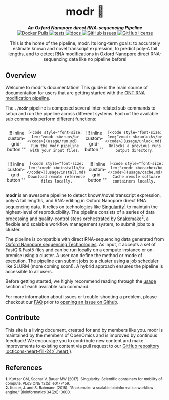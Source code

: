 <div align="center">

  <h1 style="font-size: 250%">modr 🔬</h1>

  <b><i>An Oxford Nanopore direct RNA-sequencing Pipeline</i></b><br>
  <a href="https://hub.docker.com/repository/docker/skchronicles/dinopore">
    <img alt="Docker Pulls" src="https://img.shields.io/docker/pulls/skchronicles/dinopore">
  </a>
  <a href="https://github.com/OpenOmics/modr/actions/workflows/main.yaml">
    <img alt="tests" src="https://github.com/OpenOmics/modr/workflows/tests/badge.svg">
  </a>
  <a href="https://github.com/OpenOmics/modr/actions/workflows/docs.yml">
    <img alt="docs" src="https://github.com/OpenOmics/modr/workflows/docs/badge.svg">
  </a>
  <a href="https://github.com/OpenOmics/modr/issues">
    <img alt="GitHub issues" src="https://img.shields.io/github/issues/OpenOmics/modr?color=brightgreen">
  </a>
  <a href="https://github.com/OpenOmics/modr/blob/main/LICENSE">
    <img alt="GitHub license" src="https://img.shields.io/github/license/OpenOmics/modr">
  </a>

  <p>
    This is the home of the pipeline, modr. Its long-term goals: to accurately estimate known and novel transcript expression, to predict poly-A tail lengths, and to detect RNA modifications in Oxford Nanopore direct RNA-sequencing data like no pipeline before!
  </p>

</div>  

## Overview
Welcome to modr's documentation! This guide is the main source of documentation for users that are getting started with the [ONT RNA modification pipeline](https://github.com/OpenOmics/modr/). 

The **`./modr`** pipeline is composed several inter-related sub commands to setup and run the pipeline across different systems. Each of the available sub commands perform different functions: 

<section align="center" markdown="1" style="display: flex; flex-wrap: row wrap; justify-content: space-around;">

!!! inline custom-grid-button ""

    [<code style="font-size: 1em;">modr <b>run</b></code>](usage/run.md)   
    Run the modr pipeline with your input files.

!!! inline custom-grid-button ""

    [<code style="font-size: 1em;">modr <b>unlock</b></code>](usage/unlock.md)  
    Unlocks a previous runs output directory.

</section>

<section align="center" markdown="1" style="display: flex; flex-wrap: row wrap; justify-content: space-around;">


!!! inline custom-grid-button ""

    [<code style="font-size: 1em;">modr <b>install</b></code>](usage/install.md)  
    Download remote reference files locally.


!!! inline custom-grid-button ""

    [<code style="font-size: 1em;">modr <b>cache</b></code>](usage/cache.md)  
    Cache remote software containers locally.  

</section>

**modr** is an awesome pipeline to detect known/novel transcript expression, poly-A tail lengths, and RNA-editing in Oxford Nanopore direct RNA sequencing data. It relies on technologies like [Singularity<sup>1</sup>](https://singularity.lbl.gov/) to maintain the highest-level of reproducibility. The pipeline consists of a series of data processing and quality-control steps orchestrated by [Snakemake<sup>2</sup>](https://snakemake.readthedocs.io/en/stable/), a flexible and scalable workflow management system, to submit jobs to a cluster.

The pipeline is compatible with direct RNA-sequencing data generated from [Oxford Nanopore sequencing Technologies](https://nanoporetech.com/). As input, it accepts a set of FastQ & Fast5 files and can be run locally on a compute instance or on-premise using a cluster. A user can define the method or mode of execution. The pipeline can submit jobs to a cluster using a job scheduler like SLURM (more coming soon!). A hybrid approach ensures the pipeline is accessible to all users.

Before getting started, we highly recommend reading through the [usage](usage/run.md) section of each available sub command.

For more information about issues or trouble-shooting a problem, please checkout our [FAQ](faq/questions.md) prior to [opening an issue on Github](https://github.com/OpenOmics/modr/issues).

## Contribute 

This site is a living document, created for and by members like you. modr is maintained by the members of OpenOmics and is improved by continous feedback! We encourage you to contribute new content and make improvements to existing content via pull request to our [GitHub repository :octicons-heart-fill-24:{ .heart }](https://github.com/OpenOmics/modr).

<!---
## Citation

If you use this software, please cite it as below:  

=== "BibTex"

    ```
    Coming soon!
    ```

=== "APA"

    ```
    Coming soon!
    ```

For more citation style options, please visit the pipeline's [Zenodo page](https://doi.org/10.5281/zenodo.7477631).
--->

## References
<sup>**1.**  Kurtzer GM, Sochat V, Bauer MW (2017). Singularity: Scientific containers for mobility of compute. PLoS ONE 12(5): e0177459.</sup>  
<sup>**2.**  Koster, J. and S. Rahmann (2018). "Snakemake-a scalable bioinformatics workflow engine." Bioinformatics 34(20): 3600.</sup>  
